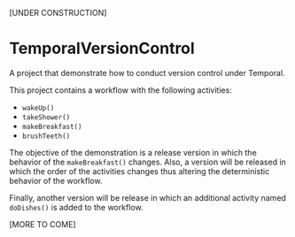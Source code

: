 [UNDER CONSTRUCTION]
# TemporalVersionControl
A project that demonstrate how to conduct version control under Temporal.

This project contains a workflow with the following activities:

- `wakeUp()`
- `takeShower()`
- `makeBreakfast()`
- `brushTeeth()`

The objective of the demonstration is a release version in which the behavior of the `makeBreakfast()` changes. Also, a version will be released in which the order of the activities changes thus altering the deterministic behavior of the workflow.

Finally, another version will be release in which an additional activity named `doDishes()` is added to the workflow.

[MORE TO COME]
